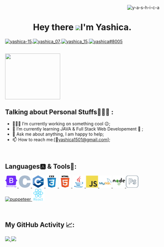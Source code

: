 <p align="right"> <img src="https://komarev.com/ghpvc/?username=y-a-s-h-i-c-a&label=Profile%20views&color=0e75b6&style=flat" alt="y-a-s-h-i-c-a"</p>

<h1 align="center">Hey there <img src="https://media.giphy.com/media/hvRJCLFzcasrR4ia7z/giphy.gif" width="25px">I'm Yashica.</h1>

<p align="left">
<a href="https://linkedin.com/in/yashica-15" target="blank"><img align="center" src="https://raw.githubusercontent.com/peterthehan/peterthehan/master/assets/linkedin.svg" alt="yashica-15" height="30" width="40" />
</a>
<a href="https://twitter.com/yashica_07" target="blank"><img align="center" src="https://raw.githubusercontent.com/peterthehan/peterthehan/master/assets/twitter.svg" alt="yashica_07" height="30" width="40" />
</a>
<a href="https://instagram.com/yashica_15" target="blank"><img align="center" src="https://cdn2.iconfinder.com/data/icons/social-icons-33/128/Instagram-128.png" alt="yashica_15" height="30" width="40" />
</a>
<a href="https://discord.gg/yashica#8005" target="blank"><img align="center" src="https://raw.githubusercontent.com/peterthehan/peterthehan/master/assets/discord.svg" alt="yashica#8005" height="30" width="40" />
</a>
</p>



<br />


<img align="center" src="https://raw.githubusercontent.com/coderjojo/coderjojo/master/img/github.gif" height="150" width= "180">





<br/>


<h2 align="left">Talking about Personal Stuffs👩🏻‍💼 :</h2>

- 👨🏽‍💻 I’m currently working on something cool :wink:;
- 🌱 I’m currently learning JAVA & Full Stack Web Developement 🚀 ; 
- 💬 Ask me about anything, I am happy to help;
- 📫 How to reach me:[📧yashica1501@gmail.com];


<br/>


<h2 align="left">Languages🅰️ & Tools🔧:</h2>
<p align="left"> 
<a href="https://getbootstrap.com" target="_blank"> <img src="https://raw.githubusercontent.com/devicons/devicon/master/icons/bootstrap/bootstrap-plain-wordmark.svg" alt="bootstrap" width="40" height="40"/> </a>
 <a href="https://www.cprogramming.com/" target="_blank"> <img src="https://raw.githubusercontent.com/devicons/devicon/master/icons/c/c-original.svg" alt="c" width="40" height="40"/> </a> 
 <a href="https://www.w3schools.com/cpp/" target="_blank"> <img src="https://raw.githubusercontent.com/devicons/devicon/master/icons/cplusplus/cplusplus-original.svg" alt="cplusplus" width="40" height="40"/> </a> <a href="https://www.w3schools.com/css/" target="_blank"> <img src="https://raw.githubusercontent.com/devicons/devicon/master/icons/css3/css3-original-wordmark.svg" alt="css3" width="40" height="40"/> </a>
<a href="https://www.w3.org/html/" target="_blank"> <img src="https://raw.githubusercontent.com/devicons/devicon/master/icons/html5/html5-original-wordmark.svg" alt="html5" width="40" height="40"/> </a>
<a href="https://www.java.com" target="_blank"> <img src="https://raw.githubusercontent.com/devicons/devicon/master/icons/java/java-original.svg" alt="java" width="40" height="40"/> </a> 
<a href="https://developer.mozilla.org/en-US/docs/Web/JavaScript" target="_blank"> <img src="https://raw.githubusercontent.com/devicons/devicon/master/icons/javascript/javascript-original.svg" alt="javascript" width="40" height="40"/> </a> 
<a href="https://www.mysql.com/" target="_blank"> <img src="https://raw.githubusercontent.com/devicons/devicon/master/icons/mysql/mysql-original-wordmark.svg" alt="mysql" width="40" height="40"/> </a> 
<a href="https://nodejs.org" target="_blank"> <img src="https://raw.githubusercontent.com/devicons/devicon/master/icons/nodejs/nodejs-original-wordmark.svg" alt="nodejs" width="40" height="40"/> </a> 
<a href="https://www.photoshop.com/en" target="_blank"> <img src="https://raw.githubusercontent.com/devicons/devicon/master/icons/photoshop/photoshop-line.svg" alt="photoshop" width="40" height="40"/> </a> 
<a href="https://github.com/puppeteer/puppeteer" target="_blank"> <img src="https://www.vectorlogo.zone/logos/pptrdev/pptrdev-official.svg" alt="puppeteer" width="40" height="40"/> </a> 
<a href="https://reactjs.org/" target="_blank"> <img src="https://raw.githubusercontent.com/devicons/devicon/master/icons/react/react-original-wordmark.svg" alt="react" width="40" height="40"/> </a> 
</p>


<br/>


<h2 align="left">My GitHub Activity 📈:</h2>

<a  href="https://github.com/y-a-s-h-i-c-a">


<img height="200em"  src="https://github-readme-stats.vercel.app/api?username=y-a-s-h-i-c-a&show_icons=true&theme=gotham" />


<img  height="200em"  src="https://github-readme-stats.vercel.app/api/top-langs?username=y-a-s-h-i-c-a&show_icons=gotham" />

</a>

